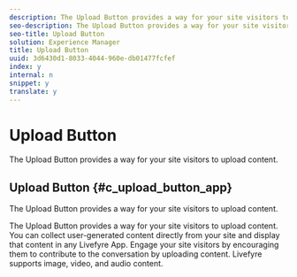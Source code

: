 ```yaml
---
description: The Upload Button provides a way for your site visitors to upload content.
seo-description: The Upload Button provides a way for your site visitors to upload content.
seo-title: Upload Button
solution: Experience Manager
title: Upload Button
uuid: 3d6430d1-8033-4044-960e-db01477fcfef
index: y
internal: n
snippet: y
translate: y
---
```


# Upload Button

The Upload Button provides a way for your site visitors to upload content.

## Upload Button {#c_upload_button_app}

The Upload Button provides a way for your site visitors to upload content. 

The Upload Button provides a way for your site visitors to upload content. You can collect user-generated content directly from your site and display that content in any Livefyre App. Engage your site visitors by encouraging them to contribute to the conversation by uploading content. Livefyre supports image, video, and audio content. 
